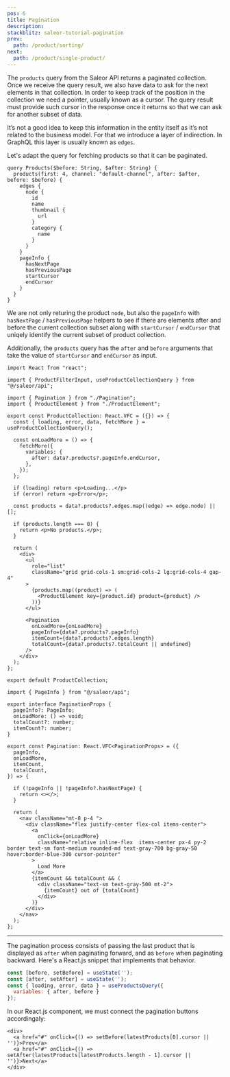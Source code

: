 ```yaml
---
pos: 6
title: Pagination 
description: 
stackblitz: saleor-tutorial-pagination 
prev:
  path: /product/sorting/
next:
  path: /product/single-product/
---
```


The `products` query from the Saleor API returns a paginated collection. Once we receive the query result, we also have data to ask for the next elements in that collection. In order to keep track of the position in the collection we need a pointer, usually known as a cursor. The query result must provide such cursor in the response once it returns so that we can ask for another subset of data. 

It’s not a good idea to keep this information in the entity itself as it’s not related to the business model. For that we introduce a layer of indirection. In GraphQL this layer is usually known as `edges`.

Let's adapt the query for fetching products so that it can be paginated.

```graphql{1-2,14-19}
query Products($before: String, $after: String) {
  products(first: 4, channel: "default-channel", after: $after, before: $before) {
    edges {
      node {
        id
        name
        thumbnail {
          url
        }
        category {
          name
        }
      }
    }
    pageInfo {
      hasNextPage
      hasPreviousPage
      startCursor
      endCursor
    }
  }
}
```

We are not only returing the product `node`, but also the `pageInfo` with `hasNextPage` / `hasPreviousPage` helpers to see if there are elements after and before the current collection subset along with `startCursor` / `endCursor` that uniqely identify the current subset of product collection. 

Additionally, the `products` query has the `after` and `before` arguments that take the value of `startCursor` and `endCursor` as input. 

```tsx
import React from "react";

import { ProductFilterInput, useProductCollectionQuery } from "@/saleor/api";

import { Pagination } from "./Pagination";
import { ProductElement } from "./ProductElement";

export const ProductCollection: React.VFC = ({}) => {
  const { loading, error, data, fetchMore } = useProductCollectionQuery();

  const onLoadMore = () => {
    fetchMore({
      variables: {
        after: data?.products?.pageInfo.endCursor,
      },
    });
  };

  if (loading) return <p>Loading...</p> 
  if (error) return <p>Error</p>;

  const products = data?.products?.edges.map((edge) => edge.node) || [];

  if (products.length === 0) {
    return <p>No products.</p>;
  }

  return (
    <div>
      <ul
        role="list"
        className="grid grid-cols-1 sm:grid-cols-2 lg:grid-cols-4 gap-4"
      >
        {products.map((product) => (
          <ProductElement key={product.id} product={product} />
        ))}
      </ul>

      <Pagination
        onLoadMore={onLoadMore}
        pageInfo={data?.products?.pageInfo}
        itemCount={data?.products?.edges.length}
        totalCount={data?.products?.totalCount || undefined}
      />
    </div>
  );
};

export default ProductCollection;
```

```tsx
import { PageInfo } from "@/saleor/api";

export interface PaginationProps {
  pageInfo?: PageInfo;
  onLoadMore: () => void;
  totalCount?: number;
  itemCount?: number;
}

export const Pagination: React.VFC<PaginationProps> = ({
  pageInfo,
  onLoadMore,
  itemCount,
  totalCount,
}) => {

  if (!pageInfo || !pageInfo?.hasNextPage) {
    return <></>;
  }

  return (
    <nav className="mt-8 p-4 ">
      <div className="flex justify-center flex-col items-center">
        <a
          onClick={onLoadMore}
          className="relative inline-flex  items-center px-4 py-2 border text-sm font-medium rounded-md text-gray-700 bg-gray-50 hover:border-blue-300 cursor-pointer"
        >
          Load More
        </a>
        {itemCount && totalCount && (
          <div className="text-sm text-gray-500 mt-2">
            {itemCount} out of {totalCount}
          </div>
        )}
      </div>
    </nav>
  );
};

```

---

The pagination process consists of passing the last product that is displayed as `after` when paginating forward, and as `before` when paginating backward. Here's a React.js snippet that implements that behavior.

```js
const [before, setBefore] = useState('');
const [after, setAfter] = useState('');
const { loading, error, data } = useProductsQuery({
  variables: { after, before }
});
```

In our React.js component, we must connect the pagination buttons accordingaly:

```tsx
<div>
  <a href="#" onClick={() => setBefore(latestProducts[0].cursor || '')}>Prev</a>
  <a href="#" onClick={() => setAfter(latestProducts[latestProducts.length - 1].cursor || '')}>Next</a>
</div>
```